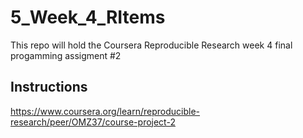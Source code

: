 # 5_Week_4_RItems
This repo will hold the Coursera Reproducible Research week 4 final progamming assigment #2
## Instructions

https://www.coursera.org/learn/reproducible-research/peer/OMZ37/course-project-2
